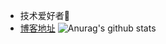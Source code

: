 - 技术爱好者🌱
- [博客地址](https://blog.mengxc.info/)
![Anurag's github stats](https://github-readme-stats.vercel.app/api?username=cooper-q&hide=["contribs","prs"])

<!--
**cooper-q/cooper-q** is a ✨ _special_ ✨ repository because its `README.md` (this file) appears on your GitHub profile.

Here are some ideas to get you started:

- 🔭 I’m currently working on ...
- 🌱 I’m currently learning ...
- 👯 I’m looking to collaborate on ...
- 🤔 I’m looking for help with ...
- 💬 Ask me about ...
- 📫 How to reach me: ...
- 😄 Pronouns: ...
- ⚡ Fun fact: ...
-->
